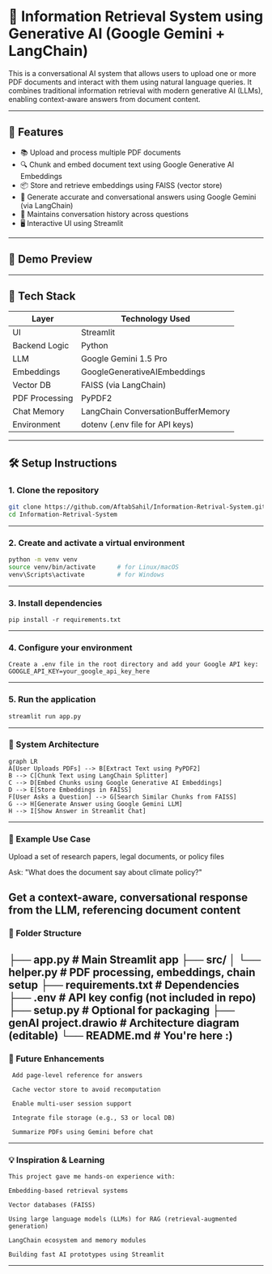 # 📄 Information Retrieval System using Generative AI (Google Gemini + LangChain)

This is a conversational AI system that allows users to upload one or more PDF documents and interact with them using natural language queries. It combines traditional information retrieval with modern generative AI (LLMs), enabling context-aware answers from document content.

---

## 🚀 Features

- 📚 Upload and process multiple PDF documents
- 🔍 Chunk and embed document text using Google Generative AI Embeddings
- 📦 Store and retrieve embeddings using FAISS (vector store)
- 🤖 Generate accurate and conversational answers using Google Gemini (via LangChain)
- 🧠 Maintains conversation history across questions
- 🖥️ Interactive UI using Streamlit

---

## 📸 Demo Preview



---

## 🧠 Tech Stack

| Layer          | Technology Used                        |
|----------------|----------------------------------------|
| UI             | Streamlit                              |
| Backend Logic  | Python                                 |
| LLM            | Google Gemini 1.5 Pro                  |
| Embeddings     | GoogleGenerativeAIEmbeddings           |
| Vector DB      | FAISS (via LangChain)                  |
| PDF Processing | PyPDF2                                 |
| Chat Memory    | LangChain ConversationBufferMemory     |
| Environment    | dotenv (.env file for API keys)        |

---

## 🛠️ Setup Instructions

### 1. Clone the repository

```bash
git clone https://github.com/AftabSahil/Information-Retrival-System.git
cd Information-Retrival-System
```
---
### 2. Create and activate a virtual environment

```bash
python -m venv venv
source venv/bin/activate      # for Linux/macOS
venv\Scripts\activate         # for Windows
```
---
### 3. Install dependencies
```
pip install -r requirements.txt
```
---
### 4. Configure your environment
```text
Create a .env file in the root directory and add your Google API key:
GOOGLE_API_KEY=your_google_api_key_here
```
---
### 5. Run the application
```bash
streamlit run app.py
```
---
### 🔄 System Architecture
```
graph LR
A[User Uploads PDFs] --> B[Extract Text using PyPDF2]           
B --> C[Chunk Text using LangChain Splitter]                    
C --> D[Embed Chunks using Google Generative AI Embeddings]     
D --> E[Store Embeddings in FAISS]                              
F[User Asks a Question] --> G[Search Similar Chunks from FAISS] 
G --> H[Generate Answer using Google Gemini LLM]                
H --> I[Show Answer in Streamlit Chat]                          
```
---
### 🧪 Example Use Case
Upload a set of research papers, legal documents, or policy files

Ask: "What does the document say about climate policy?"

Get a context-aware, conversational response from the LLM, referencing document content
---

### 🧩 Folder Structure
├── app.py                         # Main Streamlit app
├── src/
│   └── helper.py                 # PDF processing, embeddings, chain setup
├── requirements.txt              # Dependencies
├── .env                          # API key config (not included in repo)
├── setup.py                      # Optional for packaging
├── genAI project.drawio          # Architecture diagram (editable)
└── README.md                     # You're here :)
---
### 📌 Future Enhancements
```
 Add page-level reference for answers

 Cache vector store to avoid recomputation

 Enable multi-user session support

 Integrate file storage (e.g., S3 or local DB)

 Summarize PDFs using Gemini before chat
 ```
---
### 💡 Inspiration & Learning
```
This project gave me hands-on experience with:

Embedding-based retrieval systems

Vector databases (FAISS)

Using large language models (LLMs) for RAG (retrieval-augmented generation)

LangChain ecosystem and memory modules

Building fast AI prototypes using Streamlit
```
---

